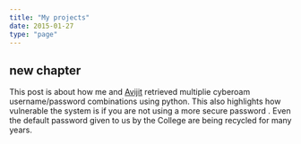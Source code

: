 ```yaml
---
title: "My projects"
date: 2015-01-27
type: "page"
---
```


## new chapter

This post is about how me and [Avijit](https://twitter.com/526avijit) retrieved multiplie cyberoam username/password combinations using python. This also highlights how vulnerable the system is if you are not using a more secure password . Even the default password given to us by the College are being recycled for many years.
